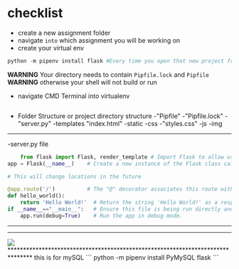 # checklist
- create a new assignment folder
- navigate ```into``` which assignment you will be working on
- create your virtual env
```py
python -m pipenv install flask #Every time you open that new project folder
```
**WARNING** Your directory needs to contain ```Pipfile.lock``` and ```Pipfile``` 
**WARNING** otherwise your shell will not build or run

- navigate CMD Terminal into virtualenv
```python -m pipenv shell
```
- Folder Structure or project directory structure
    -"Pipfile"
    -"Pipfile.lock"
    -"server.py"
    -templates  <!-- This is a directory -->
        "index.html"
    -static <!-- This is also a directory -->
        -css <!-- This is a another directory -->
            -"styles.css"
        -js <!-- Can you guess what this is -->
        -img <!-- And the last one you'll need here -->
*******************************************************************************
-server.py file
```py
    from flask import Flask, render_template # Import Flask to allow us to create our app
app = Flask(__name__)    # Create a new instance of the Flask class called "app"

# This will change locations in the future

@app.route('/')          # The "@" decorator associates this route with the function immediately following
def hello_world():
    return 'Hello World!'  # Return the string 'Hello World!' as a response
if __name__=="__main__":   # Ensure this file is being run directly and not from a different module    
    app.run(debug=True)    # Run the app in debug mode.
```
*******************************************************************************


*******************************************************************************
<!-- based on the folder structure on the right -->
<!-- linking a css style sheet -->
<link rel="stylesheet" type="text/css" href="{{ url_for('static', filename='my_style.css') }}">
<!-- linking a javascript file -->
<script type="text/javascript" src="{{ url_for('static', filename='my_script.js') }}"></script>
<!-- linking an image -->
<img src="{{ url_for('static', filename='my_img.png') }}">
*******************************************************************************
this is for mySQL
```
python -m pipenv install PyMySQL flask
```